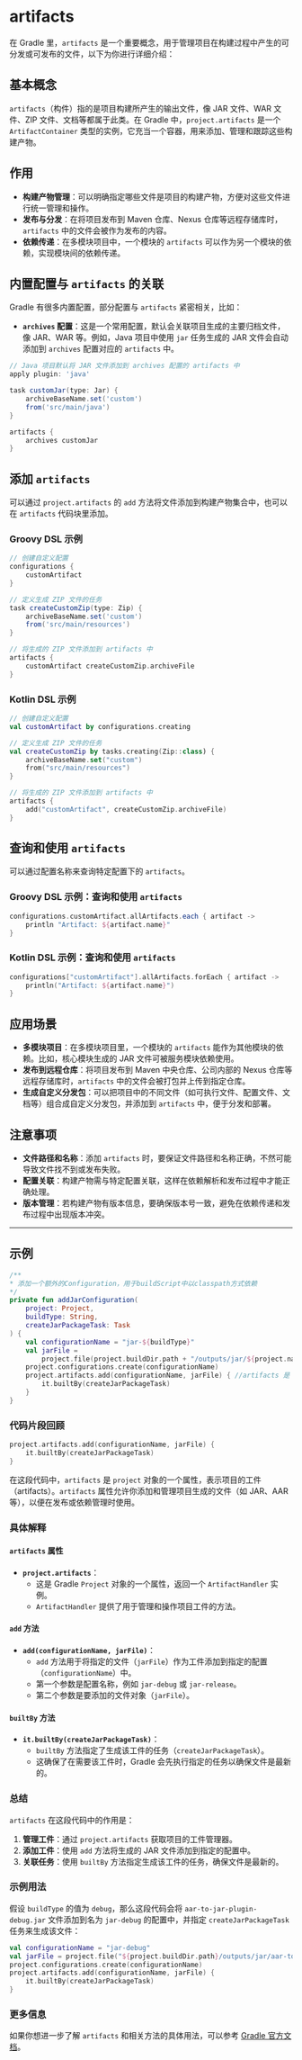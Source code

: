 # artifacts

在 Gradle 里，`artifacts` 是一个重要概念，用于管理项目在构建过程中产生的可分发或可发布的文件，以下为你进行详细介绍：

## 基本概念

`artifacts`（构件）指的是项目构建所产生的输出文件，像 JAR 文件、WAR 文件、ZIP 文件、文档等都属于此类。在 Gradle 中，`project.artifacts` 是一个 `ArtifactContainer` 类型的实例，它充当一个容器，用来添加、管理和跟踪这些构建产物。

## 作用

- **构建产物管理**：可以明确指定哪些文件是项目的构建产物，方便对这些文件进行统一管理和操作。
- **发布与分发**：在将项目发布到 Maven 仓库、Nexus 仓库等远程存储库时，`artifacts` 中的文件会被作为发布的内容。
- **依赖传递**：在多模块项目中，一个模块的 `artifacts` 可以作为另一个模块的依赖，实现模块间的依赖传递。

## 内置配置与 `artifacts` 的关联

Gradle 有很多内置配置，部分配置与 `artifacts` 紧密相关，比如：

- **`archives` 配置**：这是一个常用配置，默认会关联项目生成的主要归档文件，像 JAR、WAR 等。例如，Java 项目中使用 `jar` 任务生成的 JAR 文件会自动添加到 `archives` 配置对应的 `artifacts` 中。

```groovy
// Java 项目默认将 JAR 文件添加到 archives 配置的 artifacts 中
apply plugin: 'java'

task customJar(type: Jar) {
    archiveBaseName.set('custom')
    from('src/main/java')
}

artifacts {
    archives customJar
}
```

## 添加 `artifacts`

可以通过 `project.artifacts` 的 `add` 方法将文件添加到构建产物集合中，也可以在 `artifacts` 代码块里添加。

### Groovy DSL 示例

```groovy
// 创建自定义配置
configurations {
    customArtifact
}

// 定义生成 ZIP 文件的任务
task createCustomZip(type: Zip) {
    archiveBaseName.set('custom')
    from('src/main/resources')
}

// 将生成的 ZIP 文件添加到 artifacts 中
artifacts {
    customArtifact createCustomZip.archiveFile
}
```

### Kotlin DSL 示例

```kotlin
// 创建自定义配置
val customArtifact by configurations.creating

// 定义生成 ZIP 文件的任务
val createCustomZip by tasks.creating(Zip::class) {
    archiveBaseName.set("custom")
    from("src/main/resources")
}

// 将生成的 ZIP 文件添加到 artifacts 中
artifacts {
    add("customArtifact", createCustomZip.archiveFile)
}
```

## 查询和使用 `artifacts`

可以通过配置名称来查询特定配置下的 `artifacts`。

### Groovy DSL 示例：查询和使用 `artifacts`

```groovy
configurations.customArtifact.allArtifacts.each { artifact ->
    println "Artifact: ${artifact.name}"
}
```

### Kotlin DSL 示例：查询和使用 `artifacts`

```kotlin
configurations["customArtifact"].allArtifacts.forEach { artifact ->
    println("Artifact: ${artifact.name}")
}
```

## 应用场景

- **多模块项目**：在多模块项目里，一个模块的 `artifacts` 能作为其他模块的依赖。比如，核心模块生成的 JAR 文件可被服务模块依赖使用。
- **发布到远程仓库**：将项目发布到 Maven 中央仓库、公司内部的 Nexus 仓库等远程存储库时，`artifacts` 中的文件会被打包并上传到指定仓库。
- **生成自定义分发包**：可以把项目中的不同文件（如可执行文件、配置文件、文档等）组合成自定义分发包，并添加到 `artifacts` 中，便于分发和部署。

## 注意事项

- **文件路径和名称**：添加 `artifacts` 时，要保证文件路径和名称正确，不然可能导致文件找不到或发布失败。
- **配置关联**：构建产物需与特定配置关联，这样在依赖解析和发布过程中才能正确处理。
- **版本管理**：若构建产物有版本信息，要确保版本号一致，避免在依赖传递和发布过程中出现版本冲突。

---

## 示例

```kotlin
/**
* 添加一个额外的Configuration，用于buildScript中以classpath方式依赖
*/
private fun addJarConfiguration(
    project: Project,
    buildType: String,
    createJarPackageTask: Task
) {
    val configurationName = "jar-${buildType}"
    val jarFile =
        project.file(project.buildDir.path + "/outputs/jar/${project.name}-${buildType}.jar")
    project.configurations.create(configurationName)
    project.artifacts.add(configurationName, jarFile) { //artifacts 是 project 对象的一个属性，表示项目的工件（artifacts）。artifacts 属性允许你添加和管理项目生成的文件（如 JAR、AAR 等），以便在发布或依赖管理时使用。
        it.builtBy(createJarPackageTask)
    }
}
```

### 代码片段回顾

```kotlin
project.artifacts.add(configurationName, jarFile) {
    it.builtBy(createJarPackageTask)
}
```

在这段代码中，`artifacts` 是 `project` 对象的一个属性，表示项目的工件（artifacts）。`artifacts` 属性允许你添加和管理项目生成的文件（如 JAR、AAR 等），以便在发布或依赖管理时使用。

### 具体解释

#### `artifacts` 属性

- **`project.artifacts`**：
  - 这是 Gradle `Project` 对象的一个属性，返回一个 `ArtifactHandler` 实例。
  - `ArtifactHandler` 提供了用于管理和操作项目工件的方法。

#### `add` 方法

- **`add(configurationName, jarFile)`**：
  - `add` 方法用于将指定的文件（`jarFile`）作为工件添加到指定的配置（`configurationName`）中。
  - 第一个参数是配置名称，例如 `jar-debug` 或 `jar-release`。
  - 第二个参数是要添加的文件对象（`jarFile`）。

#### `builtBy` 方法

- **`it.builtBy(createJarPackageTask)`**：
  - `builtBy` 方法指定了生成该工件的任务（`createJarPackageTask`）。
  - 这确保了在需要该工件时，Gradle 会先执行指定的任务以确保文件是最新的。

### 总结

`artifacts` 在这段代码中的作用是：

1. **管理工件**：通过 `project.artifacts` 获取项目的工件管理器。
2. **添加工件**：使用 `add` 方法将生成的 JAR 文件添加到指定的配置中。
3. **关联任务**：使用 `builtBy` 方法指定生成该工件的任务，确保文件是最新的。

### 示例用法

假设 `buildType` 的值为 `debug`，那么这段代码会将 `aar-to-jar-plugin-debug.jar` 文件添加到名为 `jar-debug` 的配置中，并指定 `createJarPackageTask` 任务来生成该文件：

```kotlin
val configurationName = "jar-debug"
val jarFile = project.file("${project.buildDir.path}/outputs/jar/aar-to-jar-plugin-debug.jar")
project.configurations.create(configurationName)
project.artifacts.add(configurationName, jarFile) {
    it.builtBy(createJarPackageTask)
}
```

### 更多信息

如果你想进一步了解 `artifacts` 和相关方法的具体用法，可以参考 [Gradle 官方文档](https://docs.gradle.org/current/dsl/org.gradle.api.artifacts.dsl.ArtifactHandler.html)。

